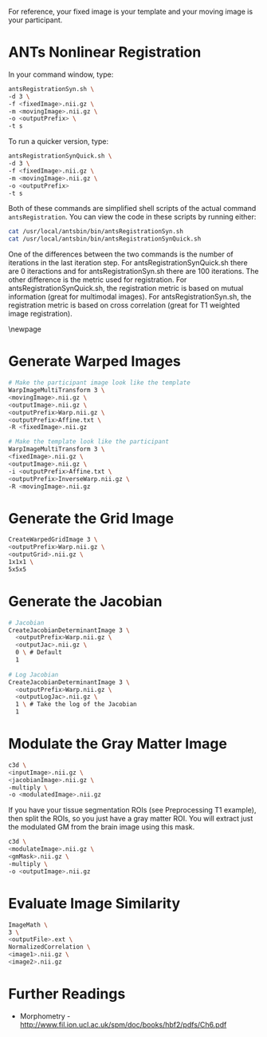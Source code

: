 For reference, your fixed image is your template and your moving image is your participant.

# ANTs Nonlinear Registration

In your command window, type:

```bash
antsRegistrationSyn.sh \
-d 3 \
-f <fixedImage>.nii.gz \
-m <movingImage>.nii.gz \
-o <outputPrefix> \
-t s
```

To run a quicker version, type:
```bash
antsRegistrationSynQuick.sh \
-d 3 \
-f <fixedImage>.nii.gz \
-m <movingImage>.nii.gz \
-o <outputPrefix>
-t s
```

Both of these commands are simplified shell scripts of the actual command `antsRegistration`. You can view the code in these scripts by running either:

```bash
cat /usr/local/antsbin/bin/antsRegistrationSyn.sh
cat /usr/local/antsbin/bin/antsRegistrationSynQuick.sh
```

One of the differences between the two commands is the number of iterations in the last iteration step. For antsRegistrationSynQuick.sh there are 0 iteractions and for antsRegistrationSyn.sh there are 100 iterations. The other difference is the metric used for registration. For antsRegistrationSynQuick.sh, the registration metric is based on mutual information (great for multimodal images). For antsRegistrationSyn.sh, the registration metric is based on cross correlation (great for T1 weighted image registration).

\newpage

# Generate Warped Images

```bash
# Make the participant image look like the template
WarpImageMultiTransform 3 \
<movingImage>.nii.gz \
<outputImage>.nii.gz \
<outputPrefix>Warp.nii.gz \
<outputPrefix>Affine.txt \
-R <fixedImage>.nii.gz

# Make the template look like the participant
WarpImageMultiTransform 3 \
<fixedImage>.nii.gz \
<outputImage>.nii.gz \
-i <outputPrefix>Affine.txt \
<outputPrefix>InverseWarp.nii.gz \
-R <movingImage>.nii.gz
```

# Generate the Grid Image

```bash
CreateWarpedGridImage 3 \
<outputPrefix>Warp.nii.gz \
<outputGrid>.nii.gz \
1x1x1 \ 
5x5x5 
```

# Generate the Jacobian

```bash
# Jacobian
CreateJacobianDeterminantImage 3 \
  <outputPrefix>Warp.nii.gz \
  <outputJac>.nii.gz \
  0 \ # Default
  1
  
# Log Jacobian
CreateJacobianDeterminantImage 3 \
  <outputPrefix>Warp.nii.gz \
  <outputLogJac>.nii.gz \
  1 \ # Take the log of the Jacobian  
  1
```

# Modulate the Gray Matter Image

```bash
c3d \
<inputImage>.nii.gz \
<jacobianImage>.nii.gz \
-multiply \
-o <modulatedImage>.nii.gz
```

If you have your tissue segmentation ROIs (see Preprocessing T1 example), then split the ROIs, so you just have a gray matter ROI. You will extract just the modulated GM from the brain image using this mask.

```bash
c3d \
<modulateImage>.nii.gz \
<gmMask>.nii.gz \
-multiply \
-o <outputImage>.nii.gz
```

# Evaluate Image Similarity

```bash
ImageMath \
3 \
<outputFile>.ext \
NormalizedCorrelation \
<image1>.nii.gz \
<image2>.nii.gz
```

# Further Readings

* Morphometry - http://www.fil.ion.ucl.ac.uk/spm/doc/books/hbf2/pdfs/Ch6.pdf

